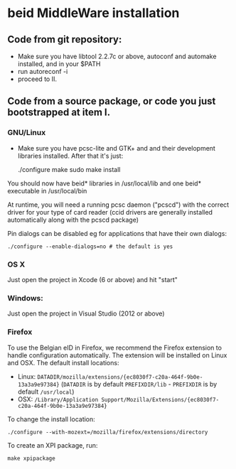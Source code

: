 beid MiddleWare installation
============================

Code from git repository:
-------------------------

- Make sure you have libtool 2.2.7c or above, autoconf and automake installed, and in your $PATH
- run autoreconf -i 
- proceed to II.

Code from a source package, or code you just bootstrapped at item I.
--------------------------------------------------------------------

### GNU/Linux

- Make sure you have pcsc-lite and GTK+ and and their development libraries
  installed. After that it's just:

    ./configure 
    make
    sudo make install

You should now have beid* libraries in /usr/local/lib and one beid* executable in /usr/local/bin

At runtime, you will need a running pcsc daemon ("pcscd") with the correct driver for your type of card reader
(ccid drivers are generally installed automatically along with the pcscd package)

Pin dialogs can be disabled eg for applications that have their own dialogs:

    ./configure --enable-dialogs=no # the default is yes

### OS X

Just open the project in Xcode (6 or above) and hit "start"

### Windows:

Just open the project in Visual Studio (2012 or above)

### Firefox

To use the Belgian eID in Firefox, we recommend the Firefox extension to handle configuration automatically. 
The extension will be installed on Linux and OSX. The default install locations:

- Linux: `DATADIR/mozilla/extensions/{ec8030f7-c20a-464f-9b0e-13a3a9e97384}`
  (`DATADIR` is by default `PREFIXDIR/lib` - `PREFIXDIR` is by default `/usr/local`)
- OSX: `/Library/Application Support/Mozilla/Extensions/{ec8030f7-c20a-464f-9b0e-13a3a9e97384}`

To change the install location:
 
    ./configure --with-mozext=/mozilla/firefox/extensions/directory

To create an XPI package, run:
 
    make xpipackage   
